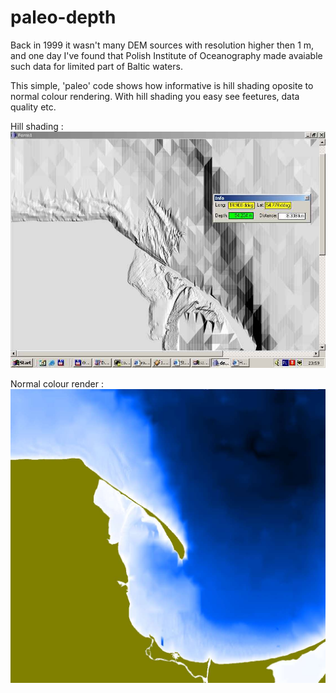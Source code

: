 # paleo-depth

  Back in 1999 it wasn't many DEM sources with resolution higher then 1 m, and one day I've found
  that Polish Institute of Oceanography made avaiable such data for limited part of Baltic waters.  
  
  This simple, 'paleo' code shows how informative is hill shading oposite to normal colour rendering. With hill shading you easy see feetures, data quality etc.  
  
  Hill shading :
![Hill shading](sample_images/1.jpg)
   
  Normal colour render :
![Colour rendering](sample_images/2.jpg)

  
